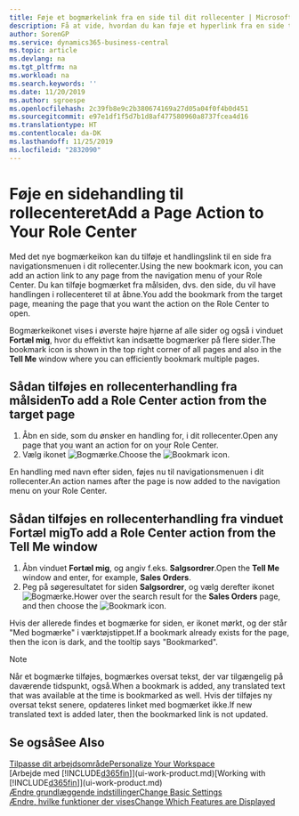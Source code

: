 ```yaml
---
title: Føje et bogmærkelink fra en side til dit rollecenter | Microsoft Docs
description: Få at vide, hvordan du kan føje et hyperlink fra en side til dit rollecenter.
author: SorenGP
ms.service: dynamics365-business-central
ms.topic: article
ms.devlang: na
ms.tgt_pltfrm: na
ms.workload: na
ms.search.keywords: ''
ms.date: 11/20/2019
ms.author: sgroespe
ms.openlocfilehash: 2c39fb8e9c2b380674169a27d05a04f0f4b0d451
ms.sourcegitcommit: e97e1df1f5d7b1d8af477580960a8737fcea4d16
ms.translationtype: HT
ms.contentlocale: da-DK
ms.lasthandoff: 11/25/2019
ms.locfileid: "2832090"
---
```

# <a name="add-a-page-action-to-your-role-center"></a><span data-ttu-id="c9f58-103">Føje en sidehandling til rollecenteret</span><span class="sxs-lookup"><span data-stu-id="c9f58-103">Add a Page Action to Your Role Center</span></span>
<span data-ttu-id="c9f58-104">Med det nye bogmærkeikon kan du tilføje et handlingslink til en side fra navigationsmenuen i dit rollecenter.</span><span class="sxs-lookup"><span data-stu-id="c9f58-104">Using the new bookmark icon, you can add an action link to any page from the navigation menu of your Role Center.</span></span> <span data-ttu-id="c9f58-105">Du kan tilføje bogmærket fra målsiden, dvs. den side, du vil have handlingen i rollecenteret til at åbne.</span><span class="sxs-lookup"><span data-stu-id="c9f58-105">You add the bookmark from the target page, meaning the page that you want the action on the Role Center to open.</span></span>

<span data-ttu-id="c9f58-106">Bogmærkeikonet vises i øverste højre hjørne af alle sider og også i vinduet **Fortæl mig**, hvor du effektivt kan indsætte bogmærker på flere sider.</span><span class="sxs-lookup"><span data-stu-id="c9f58-106">The bookmark icon is shown in the top right corner of all pages and also in the **Tell Me** window where you can efficiently bookmark multiple pages.</span></span>

## <a name="to-add-a-role-center-action-from-the-target-page"></a><span data-ttu-id="c9f58-107">Sådan tilføjes en rollecenterhandling fra målsiden</span><span class="sxs-lookup"><span data-stu-id="c9f58-107">To add a Role Center action from the target page</span></span>
1. <span data-ttu-id="c9f58-108">Åbn en side, som du ønsker en handling for, i dit rollecenter.</span><span class="sxs-lookup"><span data-stu-id="c9f58-108">Open any page that you want an action for on your Role Center.</span></span>
2. <span data-ttu-id="c9f58-109">Vælg ikonet ![Bogmærke](media/ui_bookmark_icon.png "Bogmærke").</span><span class="sxs-lookup"><span data-stu-id="c9f58-109">Choose the ![Bookmark](media/ui_bookmark_icon.png "Bookmark") icon.</span></span>

<span data-ttu-id="c9f58-110">En handling med navn efter siden, føjes nu til navigationsmenuen i dit rollecenter.</span><span class="sxs-lookup"><span data-stu-id="c9f58-110">An action names after the page is now added to the navigation menu on your Role Center.</span></span>

## <a name="to-add-a-role-center-action-from-the-tell-me-window"></a><span data-ttu-id="c9f58-111">Sådan tilføjes en rollecenterhandling fra vinduet Fortæl mig</span><span class="sxs-lookup"><span data-stu-id="c9f58-111">To add a Role Center action from the Tell Me window</span></span>
1. <span data-ttu-id="c9f58-112">Åbn vinduet **Fortæl mig**, og angiv f.eks. **Salgsordrer**.</span><span class="sxs-lookup"><span data-stu-id="c9f58-112">Open the **Tell Me** window and enter, for example, **Sales Orders**.</span></span>
2. <span data-ttu-id="c9f58-113">Peg på søgeresultatet for siden **Salgsordrer**, og vælg derefter ikonet ![Bogmærke](media/ui_bookmark_icon.png "Bogmærke").</span><span class="sxs-lookup"><span data-stu-id="c9f58-113">Hower over the search result for the **Sales Orders** page, and then choose the ![Bookmark](media/ui_bookmark_icon.png "Bookmark") icon.</span></span>

<span data-ttu-id="c9f58-114">Hvis der allerede findes et bogmærke for siden, er ikonet mørkt, og der står "Med bogmærke" i værktøjstippet.</span><span class="sxs-lookup"><span data-stu-id="c9f58-114">If a bookmark already exists for the page, then the icon is dark, and the tooltip says "Bookmarked".</span></span>

> [!NOTE]  
> <span data-ttu-id="c9f58-115">Når et bogmærke tilføjes, bogmærkes oversat tekst, der var tilgængelig på daværende tidspunkt, også.</span><span class="sxs-lookup"><span data-stu-id="c9f58-115">When a bookmark is added, any translated text that was available at the time is bookmarked as well.</span></span> <span data-ttu-id="c9f58-116">Hvis der tilføjes ny oversat tekst senere, opdateres linket med bogmærket ikke.</span><span class="sxs-lookup"><span data-stu-id="c9f58-116">If new translated text is added later, then the bookmarked link is not updated.</span></span>

## <a name="see-also"></a><span data-ttu-id="c9f58-117">Se også</span><span class="sxs-lookup"><span data-stu-id="c9f58-117">See Also</span></span>
[<span data-ttu-id="c9f58-118">Tilpasse dit arbejdsområde</span><span class="sxs-lookup"><span data-stu-id="c9f58-118">Personalize Your Workspace</span></span>](ui-personalization-user.md)  
<span data-ttu-id="c9f58-119">[Arbejde med [!INCLUDE[d365fin](includes/d365fin_md.md)]](ui-work-product.md)</span><span class="sxs-lookup"><span data-stu-id="c9f58-119">[Working with [!INCLUDE[d365fin](includes/d365fin_md.md)]](ui-work-product.md)</span></span>  
[<span data-ttu-id="c9f58-120">Ændre grundlæggende indstillinger</span><span class="sxs-lookup"><span data-stu-id="c9f58-120">Change Basic Settings</span></span>](ui-change-basic-settings.md)  
[<span data-ttu-id="c9f58-121">Ændre, hvilke funktioner der vises</span><span class="sxs-lookup"><span data-stu-id="c9f58-121">Change Which Features are Displayed</span></span>](ui-experiences.md)  
